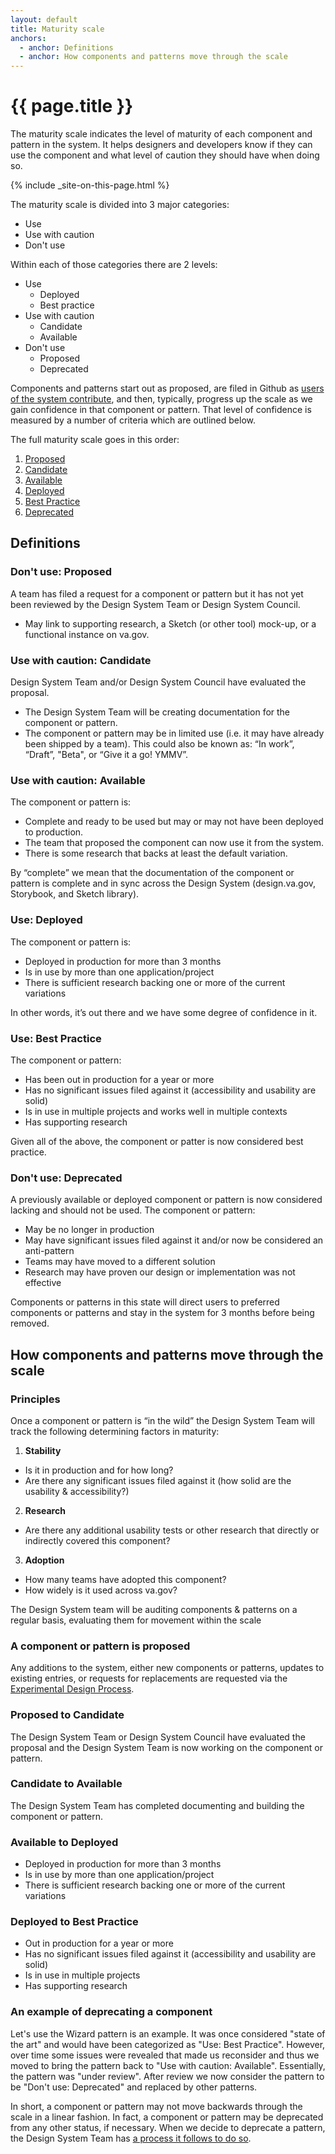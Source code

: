 ```yaml
---
layout: default
title: Maturity scale
anchors:
  - anchor: Definitions
  - anchor: How components and patterns move through the scale
---
```


# {{ page.title }}

<div class="va-introtext">
  The maturity scale indicates the level of maturity of each component and pattern in the system. It helps designers and developers know if they can use the component and what level of caution they should have when doing so.
</div>

{% include _site-on-this-page.html %}

The maturity scale is divided into 3 major categories:

* Use
* Use with caution
* Don't use

Within each of those categories there are 2 levels:

* Use
  * Deployed
  * Best practice
* Use with caution
  * Candidate
  * Available
* Don't use
  * Proposed
  * Deprecated

Components and patterns start out as proposed, are filed in Github as [users of the system contribute](contributing-to-the-design-system/), and then, typically, progress up the scale as we gain confidence in that component or pattern. That level of confidence is measured by a number of criteria which are outlined below.

The full maturity scale goes in this order:

1. [Proposed](#proposed)
2. [Candidate](#candidate)
3. [Available](#available)
4. [Deployed](#deployed)
5. [Best Practice](#best-practice)
6. [Deprecated](#deprecated)

## Definitions

<h3 id="proposed">Don't use: Proposed</h3>

A team has filed a request for a component or pattern but it has not yet been reviewed by the Design System Team or Design System Council. 

* May link to supporting research, a Sketch (or other tool) mock-up, or a functional instance on va.gov. 

<h3 id="candidate">Use with caution: Candidate</h3>

Design System Team and/or Design System Council have evaluated the proposal. 

* The Design System Team will be creating documentation for the component or pattern. 
* The component or pattern may be in limited use (i.e. it may have already been shipped by a team). This could also be known as: “In work”, “Draft”, "Beta", or “Give it a go! YMMV”.

<h3 id="available">Use with caution: Available</h3>
The component or pattern is:

* Complete and ready to be used but may or may not have been deployed to production.
* The team that proposed the component can now use it from the system.
* There is some research that backs at least the default variation.

By “complete” we mean that the documentation of the component or pattern is complete and in sync across the Design System (design.va.gov, Storybook, and Sketch library). 

<h3 id="deployed">Use: Deployed</h3>
The component or pattern is:

* Deployed in production for more than 3 months
* Is in use by more than one application/project
* There is sufficient research backing one or more of the current variations

In other words, it’s out there and we have some degree of confidence in it.

<h3 id="best-practice">Use: Best Practice</h3>

The component or pattern:

* Has been out in production for a year or more
* Has no significant issues filed against it (accessibility and usability are solid)
* Is in use in multiple projects and works well in multiple contexts
* Has supporting research

Given all of the above, the component or patter is now considered best practice.

<h3 id="deprecated">Don't use: Deprecated</h3>

A previously available or deployed component or pattern is now considered lacking and should not be used. The component or pattern: 

* May be no longer in production
* May have significant issues filed against it and/or now be considered an anti-pattern
* Teams may have moved to a different solution
* Research may have proven our design or implementation was not effective

Components or patterns in this state will direct users to preferred components or patterns and stay in the system for 3 months before being removed.

## How components and patterns move through the scale

### Principles

Once a component or pattern is “in the wild” the Design System Team will track the following determining factors in maturity: 

1. **Stability**
  * Is it in production and for how long?
  * Are there any significant issues filed against it (how solid are the usability & accessibility?)
2. **Research**
  * Are there any additional usability tests or other research that directly or indirectly covered this component?
3. **Adoption**
  * How many teams have adopted this component?
  * How widely is it used across va.gov?

The Design System team will be auditing components & patterns on a regular basis, evaluating them for movement within the scale

### A component or pattern is proposed

Any additions to the system, either new components or patterns, updates to existing entries, or requests for replacements are requested via the [Experimental Design Process](contributing-to-the-design-system/).

### Proposed to Candidate 

The Design System Team or Design System Council have evaluated the proposal and the Design System Team is now working on the component or pattern.

### Candidate to Available

The Design System Team has completed documenting and building the component or pattern.

### Available to Deployed

* Deployed in production for more than 3 months
* Is in use by more than one application/project
* There is sufficient research backing one or more of the current variations

### Deployed to Best Practice

* Out in production for a year or more
* Has no significant issues filed against it (accessibility and usability are solid)
* Is in use in multiple projects
* Has supporting research

### An example of deprecating a component

Let's use the Wizard pattern is an example. It was once considered "state of the art" and would have been categorized as "Use: Best Practice". However, over time some issues were revealed that made us reconsider and thus we moved to bring the pattern back to "Use with caution: Available". Essentially, the pattern was "under review". After review we now consider the pattern to be "Don't use: Deprecated" and replaced by other patterns.

In short, a component or pattern may not move backwards through the scale in a linear fashion. In fact, a component or pattern may be deprecated from any other status, if necessary. When we decide to deprecate a pattern, the Design System Team has [a process it follows to do so](contributing-to-the-design-system#deprecating-a-component).